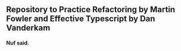 ## Repository to Practice Refactoring by Martin Fowler and Effective Typescript by Dan Vanderkam
#### Nuf said. 

